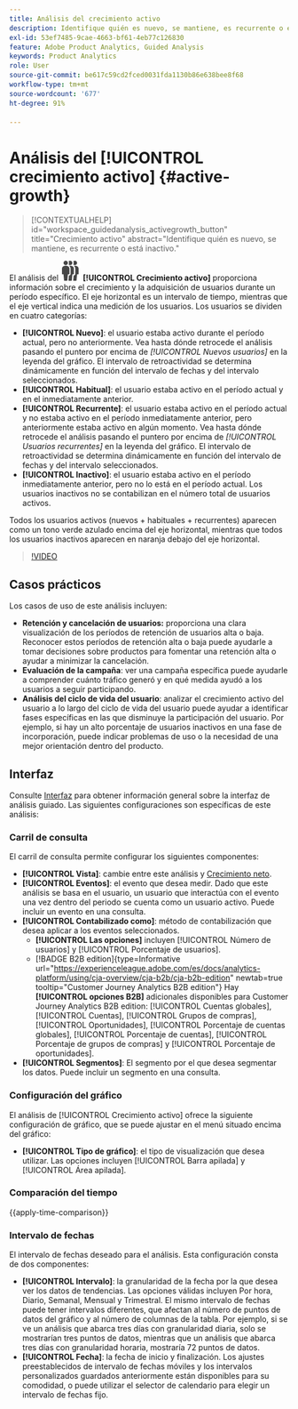 ```yaml
---
title: Análisis del crecimiento activo
description: Identifique quién es nuevo, se mantiene, es recurrente o está inactivo.
exl-id: 53ef7485-9cae-4663-bf61-4eb77c126830
feature: Adobe Product Analytics, Guided Analysis
keywords: Product Analytics
role: User
source-git-commit: be617c59cd2fced0031fda1130b86e638bee8f68
workflow-type: tm+mt
source-wordcount: '677'
ht-degree: 91%

---
```


# Análisis del [!UICONTROL crecimiento activo] {#active-growth}

>[!CONTEXTUALHELP]
>id="workspace_guidedanalysis_activegrowth_button"
>title="Crecimiento activo"
>abstract="Identifique quién es nuevo, se mantiene, es recurrente o está inactivo."



El análisis del ![PeopleGroup](/help/assets/icons/PeopleGroup.svg) **[!UICONTROL Crecimiento activo]** proporciona información sobre el crecimiento y la adquisición de usuarios durante un período específico. El eje horizontal es un intervalo de tiempo, mientras que el eje vertical indica una medición de los usuarios. Los usuarios se dividen en cuatro categorías:

* **[!UICONTROL Nuevo]**: el usuario estaba activo durante el período actual, pero no anteriormente. Vea hasta dónde retrocede el análisis pasando el puntero por encima de _[!UICONTROL Nuevos usuarios]_ en la leyenda del gráfico. El intervalo de retroactividad se determina dinámicamente en función del intervalo de fechas y del intervalo seleccionados.
* **[!UICONTROL Habitual]**: el usuario estaba activo en el período actual y en el inmediatamente anterior.
* **[!UICONTROL Recurrente]**: el usuario estaba activo en el período actual y no estaba activo en el período inmediatamente anterior, pero anteriormente estaba activo en algún momento. Vea hasta dónde retrocede el análisis pasando el puntero por encima de _[!UICONTROL Usuarios recurrentes]_ en la leyenda del gráfico. El intervalo de retroactividad se determina dinámicamente en función del intervalo de fechas y del intervalo seleccionados.
* **[!UICONTROL Inactivo]**: el usuario estaba activo en el período inmediatamente anterior, pero no lo está en el período actual. Los usuarios inactivos no se contabilizan en el número total de usuarios activos.

Todos los usuarios activos (nuevos + habituales + recurrentes) aparecen como un tono verde azulado encima del eje horizontal, mientras que todos los usuarios inactivos aparecen en naranja debajo del eje horizontal.


>[!VIDEO](https://video.tv.adobe.com/v/3421667/?quality=12&learn=on)

## Casos prácticos

Los casos de uso de este análisis incluyen:

* **Retención y cancelación de usuarios:** proporciona una clara visualización de los períodos de retención de usuarios alta o baja. Reconocer estos períodos de retención alta o baja puede ayudarle a tomar decisiones sobre productos para fomentar una retención alta o ayudar a minimizar la cancelación.
* **Evaluación de la campaña**: ver una campaña específica puede ayudarle a comprender cuánto tráfico generó y en qué medida ayudó a los usuarios a seguir participando.
* **Análisis del ciclo de vida del usuario**: analizar el crecimiento activo del usuario a lo largo del ciclo de vida del usuario puede ayudar a identificar fases específicas en las que disminuye la participación del usuario. Por ejemplo, si hay un alto porcentaje de usuarios inactivos en una fase de incorporación, puede indicar problemas de uso o la necesidad de una mejor orientación dentro del producto.

## Interfaz

Consulte [Interfaz](../overview.md#interface) para obtener información general sobre la interfaz de análisis guiado. Las siguientes configuraciones son específicas de este análisis:

### Carril de consulta

El carril de consulta permite configurar los siguientes componentes:

* **[!UICONTROL Vista]**: cambie entre este análisis y [Crecimiento neto](net-growth.md).
* **[!UICONTROL Eventos]**: el evento que desea medir. Dado que este análisis se basa en el usuario, un usuario que interactúa con el evento una vez dentro del periodo se cuenta como un usuario activo. Puede incluir un evento en una consulta.
* **[!UICONTROL Contabilizado como]**: método de contabilización que desea aplicar a los eventos seleccionados. <ul><li>**[!UICONTROL Las opciones]** incluyen [!UICONTROL Número de usuarios] y [!UICONTROL Porcentaje de usuarios].</li><li>[!BADGE B2B edition]{type=Informative url="https://experienceleague.adobe.com/es/docs/analytics-platform/using/cja-overview/cja-b2b/cja-b2b-edition" newtab=true tooltip="Customer Journey Analytics B2B edition"} Hay **[!UICONTROL opciones B2B]** adicionales disponibles para Customer Journey Analytics B2B edition: [!UICONTROL Cuentas globales], [!UICONTROL Cuentas], [!UICONTROL Grupos de compras], [!UICONTROL Oportunidades], [!UICONTROL Porcentaje de cuentas globales], [!UICONTROL Porcentaje de cuentas], [!UICONTROL Porcentaje de grupos de compras] y [!UICONTROL Porcentaje de oportunidades].</li></ul>
* **[!UICONTROL Segmentos]**: El segmento por el que desea segmentar los datos. Puede incluir un segmento en una consulta.

### Configuración del gráfico

El análisis de [!UICONTROL Crecimiento activo] ofrece la siguiente configuración de gráfico, que se puede ajustar en el menú situado encima del gráfico:

* **[!UICONTROL Tipo de gráfico]**: el tipo de visualización que desea utilizar. Las opciones incluyen [!UICONTROL Barra apilada] y [!UICONTROL Área apilada].

### Comparación del tiempo

{{apply-time-comparison}}

### Intervalo de fechas

El intervalo de fechas deseado para el análisis. Esta configuración consta de dos componentes:

* **[!UICONTROL Intervalo]**: la granularidad de la fecha por la que desea ver los datos de tendencias. Las opciones válidas incluyen Por hora, Diario, Semanal, Mensual y Trimestral. El mismo intervalo de fechas puede tener intervalos diferentes, que afectan al número de puntos de datos del gráfico y al número de columnas de la tabla. Por ejemplo, si se ve un análisis que abarca tres días con granularidad diaria, solo se mostrarían tres puntos de datos, mientras que un análisis que abarca tres días con granularidad horaria, mostraría 72 puntos de datos.
* **[!UICONTROL Fecha]**: la fecha de inicio y finalización. Los ajustes preestablecidos de intervalo de fechas móviles y los intervalos personalizados guardados anteriormente están disponibles para su comodidad, o puede utilizar el selector de calendario para elegir un intervalo de fechas fijo.

<!--
## Example

See below for an example of the analysis.

![Active time compare](../assets/active-growth-compare.png)

-->
